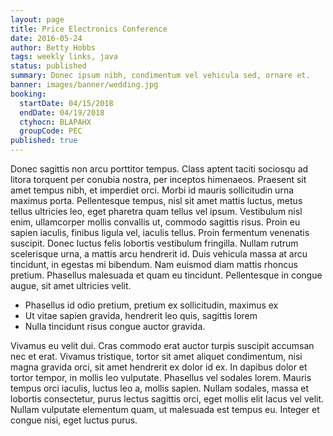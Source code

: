 ```yaml
---
layout: page
title: Price Electronics Conference
date: 2016-05-24
author: Betty Hobbs
tags: weekly links, java
status: published
summary: Donec ipsum nibh, condimentum vel vehicula sed, ornare et.
banner: images/banner/wedding.jpg
booking:
  startDate: 04/15/2018
  endDate: 04/19/2018
  ctyhocn: BLAPAHX
  groupCode: PEC
published: true
---
```

Donec sagittis non arcu porttitor tempus. Class aptent taciti sociosqu ad litora torquent per conubia nostra, per inceptos himenaeos. Praesent sit amet tempus nibh, et imperdiet orci. Morbi id mauris sollicitudin urna maximus porta. Pellentesque tempus, nisl sit amet mattis luctus, metus tellus ultricies leo, eget pharetra quam tellus vel ipsum. Vestibulum nisl enim, ullamcorper mollis convallis ut, commodo sagittis risus. Proin eu sapien iaculis, finibus ligula vel, iaculis tellus. Proin fermentum venenatis suscipit. Donec luctus felis lobortis vestibulum fringilla. Nullam rutrum scelerisque urna, a mattis arcu hendrerit id. Duis vehicula massa at arcu tincidunt, in egestas mi bibendum. Nam euismod diam mattis rhoncus pretium. Phasellus malesuada et quam eu tincidunt. Pellentesque in congue augue, sit amet ultricies velit.

* Phasellus id odio pretium, pretium ex sollicitudin, maximus ex
* Ut vitae sapien gravida, hendrerit leo quis, sagittis lorem
* Nulla tincidunt risus congue auctor gravida.

Vivamus eu velit dui. Cras commodo erat auctor turpis suscipit accumsan nec et erat. Vivamus tristique, tortor sit amet aliquet condimentum, nisi magna gravida orci, sit amet hendrerit ex dolor id ex. In dapibus dolor et tortor tempor, in mollis leo vulputate. Phasellus vel sodales lorem. Mauris tempus orci iaculis, luctus leo a, mollis sapien. Nullam sodales, massa et lobortis consectetur, purus lectus sagittis orci, eget mollis elit lacus vel velit. Nullam vulputate elementum quam, ut malesuada est tempus eu. Integer et congue nisi, eget luctus purus.
